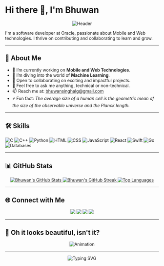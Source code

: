 # Hi there 👋, I'm Bhuwan

<div align="center">
  <img src="https://media.giphy.com/media/13HgwGsXF0aiGY/giphy.gif" alt="Header" />
</div>

I'm a software developer at Oracle, passionate about Mobile and Web technologies. I thrive on contributing and collaborating to learn and grow. 

---

## 🚀 About Me

- 🔭 I’m currently working on **Mobile and Web Technologies**.
- 🌱 I’m diving into the world of **Machine Learning**.
- 👯 Open to collaborating on exciting and impactful projects.
- 💬 Feel free to ask me anything, technical or non-technical.
- 📫 Reach me at: [bhuwansinghalg@gmail.com](mailto:bhuwansinghalg@gmail.com)
- ⚡ Fun fact: *The average size of a human cell is the geometric mean of the size of the observable universe and the Planck length.*

---

## 🛠️ Skills

![C](https://img.shields.io/badge/-C-00599C?style=for-the-badge&logo=c&logoColor=white)
![C++](https://img.shields.io/badge/-C++-00599C?style=for-the-badge&logo=cplusplus&logoColor=white)
![Python](https://img.shields.io/badge/-Python-3776AB?style=for-the-badge&logo=python&logoColor=white)
![HTML](https://img.shields.io/badge/-HTML-E34F26?style=for-the-badge&logo=html5&logoColor=white)
![CSS](https://img.shields.io/badge/-CSS-1572B6?style=for-the-badge&logo=css3&logoColor=white)
![JavaScript](https://img.shields.io/badge/-JavaScript-F7DF1E?style=for-the-badge&logo=javascript&logoColor=black)
![React](https://img.shields.io/badge/-React-61DAFB?style=for-the-badge&logo=react&logoColor=black)
![Swift](https://img.shields.io/badge/-Swift-FA7343?style=for-the-badge&logo=swift&logoColor=white)
![Go](https://img.shields.io/badge/-Go-00ADD8?style=for-the-badge&logo=go&logoColor=white)
![Databases](https://img.shields.io/badge/-Databases-4479A1?style=for-the-badge&logo=mysql&logoColor=white)

---

## 📊 GitHub Stats

<div align="center">
  <a href="https://github.com/BhuwanSingh">
    <img src="https://github-readme-stats.vercel.app/api?username=BhuwanSingh&show_icons=true&theme=tokyonight&count_private=true" alt="Bhuwan's GitHub Stats" />
  </a>
  <a href="https://github.com/BhuwanSingh">
    <img src="https://github-readme-streak-stats.herokuapp.com?user=BhuwanSingh&theme=tokyonight" alt="Bhuwan's GitHub Streak" />
  </a>
  <a href="https://github.com/BhuwanSingh">
    <img src="https://github-readme-stats.vercel.app/api/top-langs/?username=BhuwanSingh&layout=compact&theme=tokyonight" alt="Top Languages" />
  </a>
</div>

---

## 🌐 Connect with Me

<p align="center">
  <a href="https://www.linkedin.com/in/bhuwan-singh-677b421a/"><img src="https://img.shields.io/badge/-LinkedIn-0077B5?style=for-the-badge&logo=linkedin&logoColor=white"/></a>
  <a href="https://www.instagram.com/i_bhuwan/"><img src="https://img.shields.io/badge/-Instagram-E4405F?style=for-the-badge&logo=instagram&logoColor=white"/></a>
  <a href="mailto:bhuwansinghalg@gmail.com"><img src="https://img.shields.io/badge/-Gmail-D14836?style=for-the-badge&logo=gmail&logoColor=white"/></a>
  <a href="https://www.bhuwansingh.me/"><img src="https://img.shields.io/badge/-Website-4E69C8?style=for-the-badge&logo=internet-explorer&logoColor=white"/></a>
</p>

---

## 🎨 Oh it looks beautiful, isn't it?

<div align="center">
  <img src="https://media.giphy.com/media/xT9IgzoKnwFNmISR8I/giphy.gif" alt="Animation" />
</div>

---

<div align="center">
  <img src="https://readme-typing-svg.herokuapp.com?font=Fira+Code&size=22&pause=1000&color=00F700&width=435&lines=Let's+create+something+amazing+together!" alt="Typing SVG"/>
</div>
